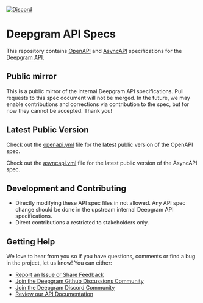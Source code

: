 [![Discord](https://dcbadge.vercel.app/api/server/xWRaCDBtW4?style=flat)](https://discord.gg/xWRaCDBtW4)

# Deepgram API Specs

This repository contains [OpenAPI](https://www.openapis.org) and  [AsyncAPI](https://www.asyncapi.com) specifications for the [Deepgram API](https://developers.deepgram.com/reference/deepgram-api-overview).

## Public mirror

This is a public mirror of the internal Deepgram API specifications. Pull requests to this spec document will not be merged. In the future, we may enable contributions and corrections via contribution to the spec, but for now they cannot be accepted. Thank you!

## Latest Public Version

Check out the [openapi.yml](openapi.yml) file for the latest public version of the OpenAPI spec.

Check out the [asyncapi.yml](asyncapi.yml) file for the latest public version of the AsyncAPI spec.

## Development and Contributing

* Directly modifying these API spec files in not allowed. Any API spec change should be done in the upstream internal Deepgram API specifications.
* Direct contributions a restricted to stakeholders only.

## Getting Help

We love to hear from you so if you have questions, comments or find a bug in the project, let us know! You can either:

- [Report an Issue or Share Feedback](https://form.asana.com/?k=6wl-Va4DJ1KEkyZYYGnRSw&d=411927538413705)
- [Join the Deepgram Github Discussions Community](https://github.com/orgs/deepgram/discussions)
- [Join the Deepgram Discord Community](https://discord.gg/xWRaCDBtW4)
- [Review our API Documentation](https://developers.deepgram.com/reference/deepgram-api-overview)

